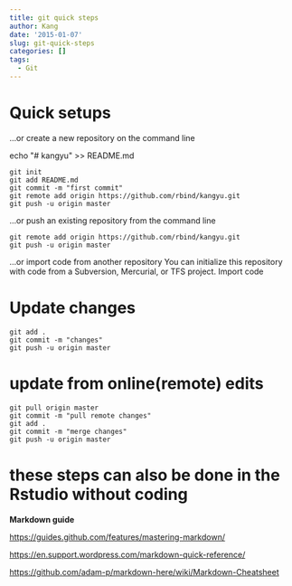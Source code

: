 ```yaml
---
title: git quick steps
author: Kang
date: '2015-01-07'
slug: git-quick-steps
categories: []
tags:
  - Git
---
```


# Quick setups

…or create a new repository on the command line

echo "# kangyu" >> README.md
```
git init
git add README.md
git commit -m "first commit"
git remote add origin https://github.com/rbind/kangyu.git
git push -u origin master
```
…or push an existing repository from the command line
```
git remote add origin https://github.com/rbind/kangyu.git
git push -u origin master
```
…or import code from another repository
You can initialize this repository with code from a Subversion, Mercurial, or TFS project.
Import code

# Update changes

```
git add .
git commit -m "changes"
git push -u origin master
```

# update from online(remote) edits

```
git pull origin master
git commit -m "pull remote changes"
git add .
git commit -m "merge changes"
git push -u origin master
```

# these steps can also be done in the Rstudio without coding

**Markdown guide**

https://guides.github.com/features/mastering-markdown/ 

https://en.support.wordpress.com/markdown-quick-reference/ 

https://github.com/adam-p/markdown-here/wiki/Markdown-Cheatsheet 
